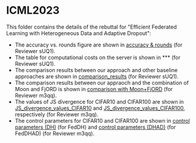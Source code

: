 # ICML2023
This folder contains the details of the rebuttal for "Efficient Federated Learning with Heterogeneous Data and Adaptive Dropout":

- The accuracy vs. rounds figure are shown in [accuracy & rounds](https://github.com/anonymous2023319/ICML2023/blob/main/accuracy%26rounds.md) (for Reviewer sUQ1).
- The table for computational costs on the server is shown in *** (for Reviewer sUQ1).
- The comparison results between our approach and other baseline approaches are shown in [comparison_results](https://github.com/anonymous2023319/ICML2023/blob/main/comparison_results.txt) (for Reviewer sUQ1).
- The comparison results between our appraoch and the combination of Moon and FjORD is shown in [comparison with Moon+FjORD](https://github.com/anonymous2023319/ICML2023/blob/main/comparison_Moon%2BFjORD) (for Reviewer m3qq).
- The values of JS divergence for CIFAR10 and CIFAR100 are shown in [JS_divergence_values_CIFAR10](https://github.com/anonymous2023319/ICML2023/blob/main/JS_divergence_values_CIFAR10.txt) and [JS_divergence_values_CIFAR100](https://github.com/anonymous2023319/ICML2023/blob/main/JS_divergence_values_CIFAR100.txt), respectively (for Reviewer m3qq).
- The control parameters for CIFAR10 and CIFAR100 are shown in [control parameters (DH)](https://github.com/anonymous2023319/ICML2023/blob/main/control_parameters_DH) (for FedDH) and [control parameters (DHAD)](https://github.com/anonymous2023319/ICML2023/blob/main/control_parameters_DHAD) (for FedDHAD) (for Reviewer m3qq).
